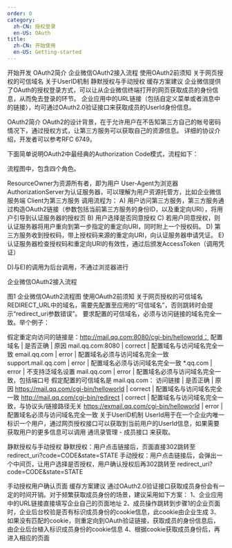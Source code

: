 ```yaml
---
order: 0
category:
  zh-CN: 授权登录
  en-US: OAuth
title: 
  zh-CN: 开始使用
  en-US: Getting-started
---
```



开始开发
OAuth2简介
企业微信OAuth2接入流程
使用OAuth2前须知
关于网页授权的可信域名
关于UserID机制
静默授权与手动授权
缓存方案建议
企业微信提供了OAuth的授权登录方式，可以让从企业微信终端打开的网页获取成员的身份信息，从而免去登录的环节。
企业应用中的URL链接（包括自定义菜单或者消息中的链接），均可通过OAuth2.0验证接口来获取成员的UserId身份信息。

OAuth2简介
OAuth2的设计背景，在于允许用户在不告知第三方自己的帐号密码情况下，通过授权方式，让第三方服务可以获取自己的资源信息。
详细的协议介绍，开发者可以参考RFC 6749。

下面简单说明OAuth2中最经典的Authorization Code模式，流程如下：


流程图中，包含四个角色。

ResourceOwner为资源所有者，即为用户
User-Agent为浏览器
AuthorizationServer为认证服务器，可以理解为用户资源托管方，比如企业微信服务端
Client为第三方服务
调用流程为：
A) 用户访问第三方服务，第三方服务通过构造OAuth2链接（参数包括当前第三方服务的身份ID，以及重定向URI），将用户引导到认证服务器的授权页
B) 用户选择是否同意授权
C) 若用户同意授权，则认证服务器将用户重向到第一步指定的重定向URI，同时附上一个授权码。
D) 第三方服务收到授权码，带上授权码来源的重定向URI，向认证服务器申请凭证。
E) 认证服务器检查授权码和重定向URI的有效性，通过后颁发AccessToken（调用凭证）

D)与E)的调用为后台调用，不通过浏览器进行

企业微信OAuth2接入流程


图1 企业微信OAuth2流程图
使用OAuth2前须知
关于网页授权的可信域名
REDIRECT_URL中的域名，需要先配置至应用的“可信域名”，否则跳转时会提示“redirect_uri参数错误”。
要求配置的可信域名，必须与访问链接的域名完全一致。举个例子：

假定重定向访问的链接是：http://mail.qq.com:8080/cgi-bin/helloworld：
配置域名 | 是否正确 | 原因
mail.qq.com:8080 | correct | 配置域名与访问域名完全一致
email.qq.com | error | 配置域名必须与访问域名完全一致
support.mail.qq.com | error | 配置域名必须与访问域名完全一致
*.qq.com | error | 不支持泛域名设置
mail.qq.com | error | 配置域名必须与访问域名完全一致，包括端口号
假定配置的可信域名是 mail.qq.com：
访问链接 | 是否正确 | 原因
https://mail.qq.com/cgi-bin/helloworld | correct | 配置域名与访问域名完全一致
http://mail.qq.com/cgi-bin/redirect | correct | 配置域名与访问域名完全一致，与协议头/链接路径无关
https://exmail.qq.com/cgi-bin/helloworld | error | 配置域名必须与访问域名完全一致
关于UserID机制
UserId用于在一个企业内唯一标识一个用户，通过网页授权接口可以获取到当前用户的UserId信息，如果需要获取用户的更多信息可以调用 通讯录管理 - 成员接口 来获取。

静默授权与手动授权
静默授权：用户点击链接后，页面直接302跳转至 redirect_uri?code=CODE&state=STATE
手动授权：用户点击链接后，会弹出一个中间页，让用户选择是否授权，用户确认授权后再302跳转至 redirect_uri?code=CODE&state=STATE

手动授权用户确认页面
缓存方案建议
通过OAuth2.0验证接口获取成员身份会有一定的时间开销。对于频繁获取成员身份的场景，建议采用如下方案：
1、企业应用中的URL链接直接填写企业自己的页面地址
2、成员操作跳转到步骤1的企业页面时，企业后台校验是否有标识成员身份的cookie信息，此cookie由企业生成
3、如果没有匹配的cookie，则重定向到OAuth验证链接，获取成员的身份信息后，由企业后台植入标识成员身份的cookie信息
4、根据cookie获取成员身份后，再进入相应的页面